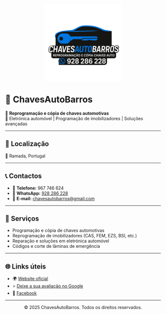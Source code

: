 <p align="center">
  <img src="logo.png" alt="ChavesAutoBarros" width="250"/>
</p>

# 🔑 ChavesAutoBarros  

🚗 **Reprogramação e cópia de chaves automotivas**  
🔧 Eletrónica automóvel | Programação de imobilizadores | Soluções avançadas  

---

## 📍 Localização  
📌 Ramada, Portugal  

---

## 📞 Contactos  
- 📱 **Telefone:** 967 746 624  
- 💬 **WhatsApp:** [928 286 228](https://wa.me/351928286228)  
- 📧 **E-mail:** chavesautobarros@gmail.com  

---

## 🔧 Serviços
- Programação e cópia de chaves automotivas  
- Reprogramação de imobilizadores (CAS, FEM, EZS, BSI, etc.)  
- Reparação e soluções em eletrónica automóvel  
- Códigos e corte de lâminas de emergência  

---

## 🌐 Links úteis
- 🌍 [Website oficial](http://www.chavesautobarros.pt)  
- ⭐ [Deixe a sua avaliação no Google](https://g.page/r/Cb7MvhTbBSVJEBI/review)  
- 📘 [Facebook](https://facebook.com/ChavesAutoBarros)  

---

<p align="center">© 2025 ChavesAutoBarros. Todos os direitos reservados.</p>
